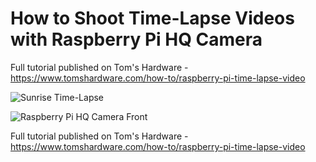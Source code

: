 # How to Shoot Time-Lapse Videos with Raspberry Pi HQ Camera
Full tutorial published on Tom's Hardware - https://www.tomshardware.com/how-to/raspberry-pi-time-lapse-video

![Sunrise Time-Lapse](https://github.com/carolinedunn/timelapse/blob/master/GIFS/sunrise.gif)


![Raspberry Pi HQ Camera Front](https://github.com/carolinedunn/timelapse/blob/master/photos/front.JPG)

Full tutorial published on Tom's Hardware - https://www.tomshardware.com/how-to/raspberry-pi-time-lapse-video
